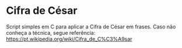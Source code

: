 # Cifra de César
Script simples em C para aplicar a Cifra de César em frases. Caso não conheça a técnica, segue referência: https://pt.wikipedia.org/wiki/Cifra_de_C%C3%A9sar
